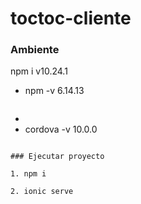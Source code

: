 # toctoc-cliente

### Ambiente
   npm i
    v10.24.1
  
  - npm -v
    6.14.13
    ```
  -
  - cordova -v
    10.0.0 
  ```

### Ejecutar proyecto 
  
  ```
  
    1. npm i
    
    2. ionic serve
    
  ```

